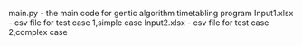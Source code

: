 main.py - the main code for gentic algorithm timetabling program 
Input1.xlsx - csv file for test case 1,simple case
Input2.xlsx - csv file for test case 2,complex case
